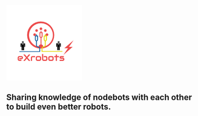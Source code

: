  <img src="./logo.png" height="200px"/>
 
## Sharing knowledge of nodebots with each other to build even better robots.
